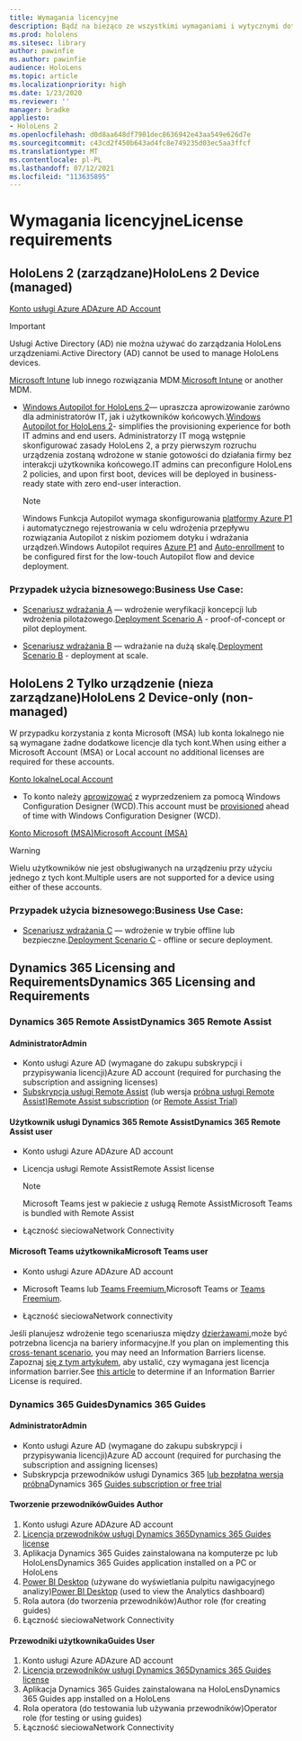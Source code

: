 ```yaml
---
title: Wymagania licencyjne
description: Bądź na bieżąco ze wszystkimi wymaganiami i wytycznymi dotyczącymi licencjonowania, które są potrzebne do zarządzania urządzeniami przenośnymi, HoloLens i usługi Remote Assist.
ms.prod: hololens
ms.sitesec: library
author: pawinfie
ms.author: pawinfie
audience: HoloLens
ms.topic: article
ms.localizationpriority: high
ms.date: 1/23/2020
ms.reviewer: ''
manager: bradke
appliesto:
- HoloLens 2
ms.openlocfilehash: d0d8aa648df7901dec8636942e43aa549e626d7e
ms.sourcegitcommit: c43cd2f450b643ad4fc8e749235d03ec5aa3ffcf
ms.translationtype: MT
ms.contentlocale: pl-PL
ms.lasthandoff: 07/12/2021
ms.locfileid: "113635895"
---
```

# <a name="license-requirements"></a><span data-ttu-id="57073-103">Wymagania licencyjne</span><span class="sxs-lookup"><span data-stu-id="57073-103">License requirements</span></span>

## <a name="hololens-2-device-managed"></a><span data-ttu-id="57073-104">HoloLens 2 (zarządzane)</span><span class="sxs-lookup"><span data-stu-id="57073-104">HoloLens 2 Device (managed)</span></span>

[<span data-ttu-id="57073-105">Konto usługi Azure AD</span><span class="sxs-lookup"><span data-stu-id="57073-105">Azure AD Account</span></span>](https://docs.microsoft.com/azure/active-directory/)

> [!IMPORTANT]
> <span data-ttu-id="57073-106">Usługi Active Directory (AD) nie można używać do zarządzania HoloLens urządzeniami.</span><span class="sxs-lookup"><span data-stu-id="57073-106">Active Directory (AD) cannot be used to manage HoloLens devices.</span></span>

<span data-ttu-id="57073-107">[Microsoft Intune](https://docs.microsoft.com/mem/intune/fundamentals/what-is-intune) lub innego rozwiązania MDM.</span><span class="sxs-lookup"><span data-stu-id="57073-107">[Microsoft Intune](https://docs.microsoft.com/mem/intune/fundamentals/what-is-intune) or another MDM.</span></span>
- <span data-ttu-id="57073-108">[Windows Autopilot for HoloLens 2](hololens2-autopilot.md)— upraszcza aprowizowanie zarówno dla administratorów IT, jak i użytkowników końcowych.</span><span class="sxs-lookup"><span data-stu-id="57073-108">[Windows Autopilot for HoloLens 2](hololens2-autopilot.md)- simplifies the provisioning experience for both IT admins and end users.</span></span> <span data-ttu-id="57073-109">Administratorzy IT mogą wstępnie skonfigurować zasady HoloLens 2, a przy pierwszym rozruchu urządzenia zostaną wdrożone w stanie gotowości do działania firmy bez interakcji użytkownika końcowego.</span><span class="sxs-lookup"><span data-stu-id="57073-109">IT admins can preconfigure HoloLens 2 policies, and upon first boot, devices will be deployed in business-ready state with zero end-user interaction.</span></span> 

  > [!NOTE]
  > <span data-ttu-id="57073-110">Windows Funkcja Autopilot wymaga [](https://docs.microsoft.com/mem/intune/enrollment/windows-enroll#enable-windows-10-automatic-enrollment) skonfigurowania [platformy Azure P1](https://docs.microsoft.com/azure/active-directory/fundamentals/active-directory-whatis) i automatycznego rejestrowania w celu wdrożenia przepływu rozwiązania Autopilot z niskim poziomem dotyku i wdrażania urządzeń.</span><span class="sxs-lookup"><span data-stu-id="57073-110">Windows Autopilot requires [Azure P1](https://docs.microsoft.com/azure/active-directory/fundamentals/active-directory-whatis) and [Auto-enrollment](https://docs.microsoft.com/mem/intune/enrollment/windows-enroll#enable-windows-10-automatic-enrollment) to be configured first for the low-touch Autopilot flow and device deployment.</span></span> 

### <a name="business-use-case"></a><span data-ttu-id="57073-111">Przypadek użycia biznesowego:</span><span class="sxs-lookup"><span data-stu-id="57073-111">Business Use Case:</span></span> 

- <span data-ttu-id="57073-112">[Scenariusz wdrażania A](hololens-requirements.md#scenario-a-deploy-to-cloud-connected-devices) — wdrożenie weryfikacji koncepcji lub wdrożenia pilotażowego.</span><span class="sxs-lookup"><span data-stu-id="57073-112">[Deployment Scenario A](hololens-requirements.md#scenario-a-deploy-to-cloud-connected-devices) - proof-of-concept or pilot deployment.</span></span>

- <span data-ttu-id="57073-113">[Scenariusz wdrażania B](hololens-requirements.md#scenario-b-deploy-inside-your-organizations-network) — wdrażanie na dużą skalę.</span><span class="sxs-lookup"><span data-stu-id="57073-113">[Deployment Scenario B](hololens-requirements.md#scenario-b-deploy-inside-your-organizations-network) - deployment at scale.</span></span>

## <a name="hololens-2-device-only-non-managed"></a><span data-ttu-id="57073-114">HoloLens 2 Tylko urządzenie (nieza zarządzane)</span><span class="sxs-lookup"><span data-stu-id="57073-114">HoloLens 2 Device-only (non-managed)</span></span>

<span data-ttu-id="57073-115">W przypadku korzystania z konta Microsoft (MSA) lub konta lokalnego nie są wymagane żadne dodatkowe licencje dla tych kont.</span><span class="sxs-lookup"><span data-stu-id="57073-115">When using either a Microsoft Account (MSA) or Local account no additional licenses are required for these accounts.</span></span>

[<span data-ttu-id="57073-116">Konto lokalne</span><span class="sxs-lookup"><span data-stu-id="57073-116">Local Account</span></span>](https://docs.microsoft.com/windows/security/identity-protection/access-control/local-accounts)

- <span data-ttu-id="57073-117">To konto należy [aprowizować](hololens-provisioning.md#provisioning-package-hololens-wizard) z wyprzedzeniem za pomocą Windows Configuration Designer (WCD).</span><span class="sxs-lookup"><span data-stu-id="57073-117">This account must be [provisioned](hololens-provisioning.md#provisioning-package-hololens-wizard) ahead of time with Windows Configuration Designer (WCD).</span></span>

[<span data-ttu-id="57073-118">Konto Microsoft (MSA)</span><span class="sxs-lookup"><span data-stu-id="57073-118">Microsoft Account (MSA)</span></span>](https://docs.microsoft.com/windows/security/identity-protection/access-control/microsoft-accounts)

> [!WARNING]
> <span data-ttu-id="57073-119">Wielu użytkowników nie jest obsługiwanych na urządzeniu przy użyciu jednego z tych kont.</span><span class="sxs-lookup"><span data-stu-id="57073-119">Multiple users are not supported for a device using either of these accounts.</span></span>

### <a name="business-use-case"></a><span data-ttu-id="57073-120">Przypadek użycia biznesowego:</span><span class="sxs-lookup"><span data-stu-id="57073-120">Business Use Case:</span></span> 

- <span data-ttu-id="57073-121">[Scenariusz wdrażania C](hololens-requirements.md#scenario-c-deploy-in-secure-offline-environment) — wdrożenie w trybie offline lub bezpieczne.</span><span class="sxs-lookup"><span data-stu-id="57073-121">[Deployment Scenario C](hololens-requirements.md#scenario-c-deploy-in-secure-offline-environment) - offline or secure deployment.</span></span>
 
## <a name="dynamics-365-licensing-and-requirements"></a><span data-ttu-id="57073-122">Dynamics 365 Licensing and Requirements</span><span class="sxs-lookup"><span data-stu-id="57073-122">Dynamics 365 Licensing and Requirements</span></span>

### <a name="dynamics-365-remote-assist"></a><span data-ttu-id="57073-123">Dynamics 365 Remote Assist</span><span class="sxs-lookup"><span data-stu-id="57073-123">Dynamics 365 Remote Assist</span></span> 

#### <a name="admin"></a><span data-ttu-id="57073-124">Administrator</span><span class="sxs-lookup"><span data-stu-id="57073-124">Admin</span></span>

- <span data-ttu-id="57073-125">Konto usługi Azure AD (wymagane do zakupu subskrypcji i przypisywania licencji)</span><span class="sxs-lookup"><span data-stu-id="57073-125">Azure AD account (required for purchasing the subscription and assigning licenses)</span></span>
- <span data-ttu-id="57073-126">[Subskrypcja usługi Remote Assist](https://docs.microsoft.com/dynamics365/mixed-reality/remote-assist/buy-and-deploy-remote-assist) (lub wersja [próbna usługi Remote Assist)](https://docs.microsoft.com/dynamics365/mixed-reality/remote-assist/try-remote-assist)</span><span class="sxs-lookup"><span data-stu-id="57073-126">[Remote Assist subscription](https://docs.microsoft.com/dynamics365/mixed-reality/remote-assist/buy-and-deploy-remote-assist) (or [Remote Assist Trial](https://docs.microsoft.com/dynamics365/mixed-reality/remote-assist/try-remote-assist))</span></span>
    
#### <a name="dynamics-365-remote-assist-user"></a><span data-ttu-id="57073-127">Użytkownik usługi Dynamics 365 Remote Assist</span><span class="sxs-lookup"><span data-stu-id="57073-127">Dynamics 365 Remote Assist user</span></span>

- <span data-ttu-id="57073-128">Konto usługi Azure AD</span><span class="sxs-lookup"><span data-stu-id="57073-128">Azure AD account</span></span>

- <span data-ttu-id="57073-129">Licencja usługi Remote Assist</span><span class="sxs-lookup"><span data-stu-id="57073-129">Remote Assist license</span></span> 

  > [!NOTE]
  > <span data-ttu-id="57073-130">Microsoft Teams jest w pakiecie z usługą Remote Assist</span><span class="sxs-lookup"><span data-stu-id="57073-130">Microsoft Teams is bundled with Remote Assist</span></span>

- <span data-ttu-id="57073-131">Łączność sieciowa</span><span class="sxs-lookup"><span data-stu-id="57073-131">Network Connectivity</span></span>

#### <a name="microsoft-teams-user"></a><span data-ttu-id="57073-132">Microsoft Teams użytkownika</span><span class="sxs-lookup"><span data-stu-id="57073-132">Microsoft Teams user</span></span>

- <span data-ttu-id="57073-133">Konto usługi Azure AD</span><span class="sxs-lookup"><span data-stu-id="57073-133">Azure AD account</span></span>

- <span data-ttu-id="57073-134">Microsoft Teams lub [Teams Freemium.](https://products.office.com/microsoft-teams/free)</span><span class="sxs-lookup"><span data-stu-id="57073-134">Microsoft Teams or [Teams Freemium](https://products.office.com/microsoft-teams/free).</span></span>

- <span data-ttu-id="57073-135">Łączność sieciowa</span><span class="sxs-lookup"><span data-stu-id="57073-135">Network connectivity</span></span>

<span data-ttu-id="57073-136">Jeśli planujesz wdrożenie tego scenariusza między [dzierżawami,](https://docs.microsoft.com/dynamics365/mixed-reality/remote-assist/cross-tenant-overview#scenario-2-leasing-services-to-other-tenants)może być potrzebna licencja na bariery informacyjne.</span><span class="sxs-lookup"><span data-stu-id="57073-136">If you plan on implementing this [cross-tenant scenario](https://docs.microsoft.com/dynamics365/mixed-reality/remote-assist/cross-tenant-overview#scenario-2-leasing-services-to-other-tenants), you may need an Information Barriers license.</span></span> <span data-ttu-id="57073-137">Zapoznaj [się z tym artykułem,](https://docs.microsoft.com/dynamics365/mixed-reality/remote-assist/cross-tenant-licensing-implementation#step-1-determine-if-information-barriers-are-necessary) aby ustalić, czy wymagana jest licencja information barrier.</span><span class="sxs-lookup"><span data-stu-id="57073-137">See [this article](https://docs.microsoft.com/dynamics365/mixed-reality/remote-assist/cross-tenant-licensing-implementation#step-1-determine-if-information-barriers-are-necessary) to determine if an Information Barrier License is required.</span></span>

### <a name="dynamics-365-guides"></a><span data-ttu-id="57073-138">Dynamics 365 Guides</span><span class="sxs-lookup"><span data-stu-id="57073-138">Dynamics 365 Guides</span></span> 

#### <a name="admin"></a><span data-ttu-id="57073-139">Administrator</span><span class="sxs-lookup"><span data-stu-id="57073-139">Admin</span></span>

- <span data-ttu-id="57073-140">Konto usługi Azure AD (wymagane do zakupu subskrypcji i przypisywania licencji)</span><span class="sxs-lookup"><span data-stu-id="57073-140">Azure AD account (required for purchasing the subscription and assigning licenses)</span></span>
- <span data-ttu-id="57073-141">Subskrypcja przewodników usługi Dynamics 365 [lub bezpłatna wersja próbna](https://docs.microsoft.com/dynamics365/mixed-reality/guides/setup-step-one)</span><span class="sxs-lookup"><span data-stu-id="57073-141">Dynamics 365 [Guides subscription or free trial](https://docs.microsoft.com/dynamics365/mixed-reality/guides/setup-step-one)</span></span>

#### <a name="guides-author"></a><span data-ttu-id="57073-142">Tworzenie przewodników</span><span class="sxs-lookup"><span data-stu-id="57073-142">Guides Author</span></span>

1. <span data-ttu-id="57073-143">Konto usługi Azure AD</span><span class="sxs-lookup"><span data-stu-id="57073-143">Azure AD account</span></span>
1. [<span data-ttu-id="57073-144">Licencja przewodników usługi Dynamics 365</span><span class="sxs-lookup"><span data-stu-id="57073-144">Dynamics 365 Guides license</span></span>](/dynamics365/mixed-reality/guides/requirements)
1. <span data-ttu-id="57073-145">Aplikacja Dynamics 365 Guides zainstalowana na komputerze pc lub HoloLens</span><span class="sxs-lookup"><span data-stu-id="57073-145">Dynamics 365 Guides application installed on a PC or HoloLens</span></span>
1. <span data-ttu-id="57073-146">[Power BI Desktop](https://powerbi.microsoft.com/desktop/) (używane do wyświetlania pulpitu nawigacyjnego analizy)</span><span class="sxs-lookup"><span data-stu-id="57073-146">[Power BI Desktop](https://powerbi.microsoft.com/desktop/) (used to view the Analytics dashboard)</span></span>
1. <span data-ttu-id="57073-147">Rola autora (do tworzenia przewodników)</span><span class="sxs-lookup"><span data-stu-id="57073-147">Author role (for creating guides)</span></span>
1. <span data-ttu-id="57073-148">Łączność sieciowa</span><span class="sxs-lookup"><span data-stu-id="57073-148">Network Connectivity</span></span>

#### <a name="guides-user"></a><span data-ttu-id="57073-149">Przewodniki użytkownika</span><span class="sxs-lookup"><span data-stu-id="57073-149">Guides User</span></span>

1. <span data-ttu-id="57073-150">Konto usługi Azure AD</span><span class="sxs-lookup"><span data-stu-id="57073-150">Azure AD account</span></span>
1. [<span data-ttu-id="57073-151">Licencja przewodników usługi Dynamics 365</span><span class="sxs-lookup"><span data-stu-id="57073-151">Dynamics 365 Guides license</span></span>](/dynamics365/mixed-reality/guides/requirements)
1. <span data-ttu-id="57073-152">Aplikacja Dynamics 365 Guides zainstalowana na HoloLens</span><span class="sxs-lookup"><span data-stu-id="57073-152">Dynamics 365 Guides app installed on a HoloLens</span></span>
1. <span data-ttu-id="57073-153">Rola operatora (do testowania lub używania przewodników)</span><span class="sxs-lookup"><span data-stu-id="57073-153">Operator role (for testing or using guides)</span></span>
1. <span data-ttu-id="57073-154">Łączność sieciowa</span><span class="sxs-lookup"><span data-stu-id="57073-154">Network Connectivity</span></span>
